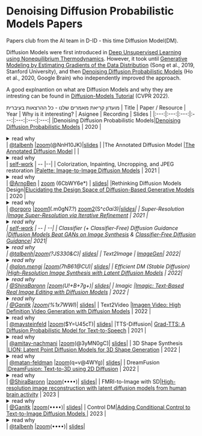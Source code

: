 # Denoising Diffusion Probabilistic Models Papers
Papers club from the AI team in D-ID  - this time Diffusion Model(DM).

Diffusion Models were first introduced in [Deep Unsupervised Learning using Nonequilibrium Thermodynamics](https://arxiv.org/abs/1503.03585). However, it took until [Generative Modeling by Estimating Gradients of the Data Distribution](https://arxiv.org/abs/1907.05600) (Song et al., 2019, Stanford University), and then [Denoising Diffusion Probabilistic Models](https://arxiv.org/abs/2006.11239) (Ho et al., 2020, Google Brain) who independently improved the approach.

A good explnantion on what are Diffusion Models and why they are intresting can be found in [Diffusion-Models Tutorial](https://youtu.be/cS6JQpEY9cs) (CVPR 2022).


מועדון קריאת מאמרים שלנו - כל ההרצאות בעיברית
| Title | Paper / Resource | Year | Why is it interesting? | Asignee | Recording | Slides |
|:---:|:---:|:---:|:---:|:---:|:---:|:---:|
|Denoising Diffusion Probabilistic Models|[Denoising Diffusion Probabilistic Models](https://arxiv.org/abs/2006.11239) | 2020 | <details><summary>read why</summary>high quality image synthesis results using diffusion probabilistic models, a class of latent variable models inspired by considerations from nonequilibrium thermodynamics.</details> |  [@talbenh](https://github.com/talbenh) |[zoom](https://us02web.zoom.us/rec/share/R5p0KNMKW9AnjKrHvjrEo46k2gpoXOmaXV_dJ8FyD7Zm8G4yyre1SylmcnJ01qbI.3yoDhbK0KEROJ8X-)(@NnH10JK)|[slides](https://docs.google.com/presentation/d/1Myw8u8xoiG4JnO1syU0rcTqSoE63B1taMLrE-BqHaf8/edit?usp=sharing) |
|The Annotated Diffusion Model |[The Annotated Diffusion Model](https://huggingface.co/blog/annotated-diffusion) |  | <details><summary>read why</summary></details> | [self-work]() | -- |--|
| Colorization, Inpainting, Uncropping, and JPEG restoration |[Palette: Image-to-Image Diffusion Models](https://arxiv.org/abs/2111.05826) |  2021 | <details><summary>read why</summary> A unified framework for image-to-image translation based on conditional diffusion models and evaluates this framework on four challenging image-to-image translation tasks, namely colorization, inpainting, uncropping, and JPEG restoration</details> | [@ArnoBen](https://github.com/ArnoBen) | [zoom](https://us02web.zoom.us/rec/share/3ONQQLxdh2w3OyoS9GeL0bJbsuLVxW1XVVS4yCR9VOisTqFsWfhwJJKktX_GAYlW.bJ5edL8pb_9Q3Np4) (6CbWY6e*) | [slides](https://docs.google.com/presentation/d/1R8-DW3L_FwUUXY0a8FwtCqJCsd6Y3-J6QbqmN42dN0I/edit?usp=sharing)|
|Rethinking Diffusion Models Design|[Elucidating the Design Space of Diffusion-Based Generative Models](https://arxiv.org/abs/2206.00364) | 2020 |  <details><summary>read why</summary>Karras, the StyleGAN author is doing a back to the roots rethinking design choices of diffusion models, creating a well justified baseline archtecture</details>| [@orgoro](https://github.com/orgoro) |[zoom1](https://us02web.zoom.us/rec/share/XJMH-N_7sz5sW34DBO0CLJF8_9LxUOW-_b1gVMeZnz50kYcP01DmU9SHJvrXzwan.RLxzHQ9YdIHZN4Cv)(.m0gN7.?) [zoom2](https://us02web.zoom.us/rec/share/LrClL1TKLvDeWlcGE_R0_zAj17QDgC27LTbGKta9xmyK4neCrokPkXxOc265z1OX.OCw21NhiDvb1zsNo)(S^*c0ai3)|[slides](https://docs.google.com/presentation/d/1X2PjvIrGKnB54_SYwrIyKpT8OVuzuUxIQRdEIlQ0SLU/edit?usp=sharing)|
| Super-Resolution |[Image Super-Resolution via Iterative Refinement](https://arxiv.org/abs/2104.07636) | 2021 |<details><summary>read why</summary>high quality image synthesis results using diffusion probabilistic models, a class of latent variable models inspired by considerations from nonequilibrium thermodynamics.</details> | [self-work]() | -- | --|
| Classifier (+ Classifier-Free) Diffusion Guidance |[Diffusion Models Beat GANs on Image Synthesis](https://arxiv.org/abs/2105.05233)  & [Classifier-Free Diffusion Guidance](https://openreview.net/pdf?id=qw8AKxfYbI)|  2021| <details><summary>read why</summary> DM achieve image sample quality superior to the current SOTA GAN models by improving the U-Net architecture, as well as introducing classifier (+calssifier free) guidance </details> | [@talbenh](https://github.com/talbenh)|[zoom](https://us02web.zoom.us/rec/share/pGRapvE0uvOgB3SB7u98gmggi5cVgKVml1z2ekMFzQCHR5OGkqfy2d1pjAuO2fuV.g-kZDplzf60eM4fk)(?JS330&C)| [slides](https://docs.google.com/presentation/d/1He5Z0DAl79kyaqUIFrXq2R1EI2U0xCSEThRfHn_I3b0/edit?usp=sharing)|
| Text2Image | [ImageGen](https://arxiv.org/abs/2205.11487)| 2022| <details><summary>read why</summary> text-to-image synthesis</details> | [@alon.mengi]() |[zoom](https://us02web.zoom.us/rec/share/CUMYwy3f-Ae0iyOs4N_h7CJ2ScXQq7e_f2dLA_hJZjO0EkCqt7RUMpE-sRESPTOm.0xZ5sJ5nqgbAuaOA)(7hB61@CU)| [slides](https://docs.google.com/presentation/d/1Bcpnv4tJEDR0WjLwC9Jj15cxpb9TbXlj39VAKzF_FEM/edit?usp=sharing)|
| Efficient DM (Stable Diffusion) |[High-Resolution Image Synthesis with Latent Diffusion Models](https://arxiv.org/abs/2112.10752) | 2022| <details><summary>read why</summary> Apply DM in the latent space of powerful pretrained autoencoders to enable training on limited computational resources while retaining their quality and flexibility</details> | [@ShiraBaronn](https://github.com/ShiraBaronn) |[zoom](https://us02web.zoom.us/rec/share/gq5s__EVz3tE4fxpu3Dcndoebwhkr-rkNITnl-fUfznpeNGDrWgj7aFmc3nABfiA.piWaq3Ov_HhvsCK4)(U!+B+7g+)| [slides](https://docs.google.com/presentation/d/1XP-IK4082s8LmuYMYbVX-TLGE56mYfFiflQbzuQenrs/edit?usp=sharing)|
| Imagic |[Imagic: Text-Based Real Image Editing with Diffusion Models](https://arxiv.org/abs/2210.09276) | 2022 | <details><summary>read why</summary>Apply complex (e.g., non-rigid) text-guided semantic edits to a single real image</details> | [@Ganitk]() |[zoom](https://us02web.zoom.us/rec/share/5imGKTR1OGl8KHMulUGoU8ldHtKDhGQgF0VlmF-BM87W4MkN0lARflkadRWi7FhJ.3VDqP1kRVJkNBbYA)(%1x7WWl*)| [slides](https://docs.google.com/presentation/d/1Lou6q_HoQnqZCYApDs065YOGr0BIa4BObGUuimmQiAM/edit#slide=id.p)|
| Text2Video |[Imagen Video: High Definition Video Generation with Diffusion Models](https://arxiv.org/abs/2210.02303) | 2022 | <details><summary>read why</summary>a text-conditional video generation system based on a cascade of video diffusion models</details> | [@maysteinfeld]() |[zoom](https://us02web.zoom.us/rec/share/hPGuKHU79rh-elicCPdD2U08px7NcaTbtKcl37t8WHvQltDdGIcAZkXXA8fVxk92.Ac3rVELeUIT9Tjty)($Y=U45cT)| [slides](https://docs.google.com/presentation/d/1sWtJ2L4aT96RTKqqmvoPrmCBkt5V_dSbRTjUrCP9ze0/edit?usp=sharing)|
|TTS-Diffusion| [Grad-TTS: A Diffusion Probabilistic Model for Text-to-Speech](https://arxiv.org/abs/2105.06337) | 2021 | <details><summary>read why</summary>Text-to-speech model with score-based decoder producing mel-spectrograms by gradually transforming noise predicted by encoder and aligned with text input by means of Monotonic Alignment Search.</details> | [@amitay-nachmani](https://github.com/amitay-nachmani) |[zoom](https://us02web.zoom.us/rec/share/McRkTKqqQoUHG-ee2K_-h47t7JY3_ezU4kFyuwWdj9jsrnNB-qnFmTFkUJ5Kgh8N.QBVAqnMSAZWH6eYz)(@3yMN0gC)| [slides](https://docs.google.com/presentation/d/1mDEzpSseq4B9l-Ycy0tz8hEZiKPZsLDVIxZqwdFh6d0/edit?usp=share_link)|
| 3D Shape Synthesis |[LION: Latent Point Diffusion Models for 3D Shape Generation](https://arxiv.org/abs/2210.06978) | 2022 | <details><summary>read why</summary>Hierarchical Latent Point Diffusion Model for 3D shape generation. LION is set up as a variational autoencoder (VAE) with a hierarchical latent space that combines a global shape latent representation with a point-structured latent space.</details> | [@matan-feldman](https://github.com/matan-feldman) |[zoom](https://us02web.zoom.us/rec/share/n6_kLX5Bb9OAOaxEdBZ-pGH9hQai9silDQ5eNeX4xGtkPHABl6OdyN9CbuZUvbCY.gWl4I9yQFZNc7aLR)(q=v@4WYg)| [slides](TBD)|
| DreamFusion |[DreamFusion: Text-to-3D using 2D Diffusion](https://arxiv.org/abs/2209.14988) | 2022 | <details><summary>read why</summary>DreamFusion use a pretrained 2D text-to-image diffusion model to perform text-to-3D synthesis</details> | [@ShiraBaronn](https://github.com/ShiraBaronn) |[zoom](TBD)(••••)| [slides](TBD)|
| FMRI-to-Image with SD|[High-resolution image reconstruction with latent diffusion models from human brain activity](https://sites.google.com/view/stablediffusion-with-brain/) | 2023 | <details><summary>read why</summary>Reconstruct images from FMRI using stable diffusion</details> | [@Ganitk]() |[zoom](TBD)(••••)| [slides](TBD)|
| Control DM|[Adding Conditional Control to Text-to-Image Diffusion Models
](https://arxiv.org/abs/2302.05543) | 2023 | <details><summary>read why</summary>control pretrained large diffusion models to support additional input conditions</details> | [@talbenh](https://github.com/talbenh) |[zoom](TBD)(••••)| [slides](TBD)|

